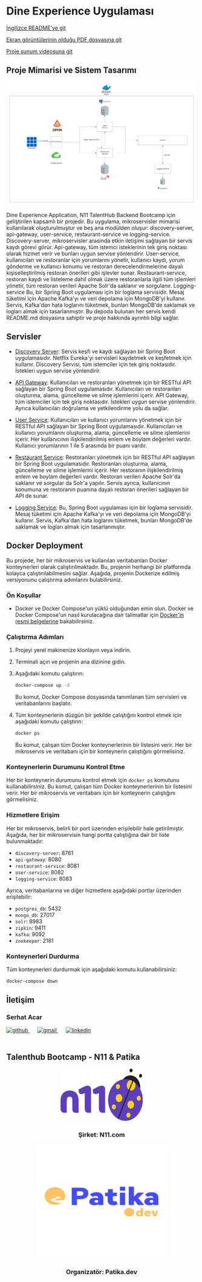 # Dine Experience Uygulaması

[İngilizce README'ye git](README.md)

[Ekran görüntülerinin olduğu PDF dosyasına git](./dineXperienceApp.pdf)

[Proje sunum videosuna git](https://www.loom.com/share/be7bf4e9b7504d2284f37f74a581f0fd)

## Proje Mimarisi ve Sistem Tasarımı

[![Dine Experience Uygulaması Mimarisi](./img/n11_talenthub_final_project_design.png)](./img/n11_talenthub_final_project_design.png)

Dine Experience Application, N11 TalentHub Backend Bootcamp için geliştirilen kapsamlı bir projedir. Bu uygulama, mikroservisler mimarisi kullanılarak oluşturulmuştur ve beş ana modülden oluşur: discovery-server, api-gateway, user-service, restaurant-service ve logging-service. Discovery-server, mikroservisler arasında etkin iletişimi sağlayan bir servis kaydı görevi görür. Api-gateway, tüm istemci isteklerinin tek giriş noktası olarak hizmet verir ve bunları uygun servise yönlendirir. User-service, kullanıcıları ve restoranlar için yorumlarını yönetir, kullanıcı kaydı, yorum gönderme ve kullanıcı konumu ve restoran derecelendirmelerine dayalı kişiselleştirilmiş restoran önerileri gibi işlevler sunar. Restaurant-service, restoran kaydı ve listeleme dahil olmak üzere restoranlarla ilgili tüm işlemleri yönetir, tüm restoran verileri Apache Solr'da saklanır ve sorgulanır. Logging-service Bu, bir Spring Boot uygulaması için bir loglama servisidir. Mesaj tüketimi için Apache Kafka'yı ve veri depolama için MongoDB'yi kullanır. Servis, Kafka'dan hata loglarını tüketmek, bunları MongoDB'de saklamak ve logları almak için tasarlanmıştır. Bu depoda bulunan her servis kendi README.md dosyasına sahiptir ve proje hakkında ayrıntılı bilgi sağlar. 

## Servisler

- [Discovery Server](./discovery-server/README.md): Servis keşfi ve kaydı sağlayan bir Spring Boot uygulamasıdır. Netflix Eureka'yı servisleri kaydetmek ve keşfetmek için kullanır. Discovery Servisi, tüm istemciler için tek giriş noktasıdır. İstekleri uygun servise yönlendirir.

- [API Gateway](./api-gateway/README.md): Kullanıcıları ve restoranları yönetmek için bir RESTful API sağlayan bir Spring Boot uygulamasıdır. Kullanıcıları ve restoranları oluşturma, alama, güncelleme ve silme işlemlerini içerir. API Gateway, tüm istemciler için tek giriş noktasıdır. İstekleri uygun servise yönlendirir. Ayrıca kullanıcıları doğrulama ve yetkilendirme yolu da sağlar.

- [User Service](./user-service/README.md): Kullanıcıları ve kullanıcı yorumlarını yönetmek için bir RESTful API sağlayan bir Spring Boot uygulamasıdır. Kullanıcıları ve kullanıcı yorumlarını oluşturma, alama, güncelleme ve silme işlemlerini içerir. Her kullanıcının ilişkilendirilmiş enlem ve boylam değerleri vardır. Kullanıcı yorumlarının 1 ile 5 arasında bir puanı vardır.

- [Restaurant Service](./restaurant-service/README.md): Restoranları yönetmek için bir RESTful API sağlayan bir Spring Boot uygulamasıdır. Restoranları oluşturma, alama, güncelleme ve silme işlemlerini içerir. Her restoranın ilişkilendirilmiş enlem ve boylam değerleri vardır. Restoran verileri Apache Solr'da saklanır ve sorgular da Solr'a yapılır. Servis ayrıca, kullanıcının konumuna ve restoranın puanına dayalı restoran önerileri sağlayan bir API de sunar.

- [Logging Service](./logging-service/README.md): Bu, Spring Boot uygulaması için bir loglama servisidir. Mesaj tüketimi için Apache Kafka'yı ve veri depolama için MongoDB'yi kullanır. Servis, Kafka'dan hata loglarını tüketmek, bunları MongoDB'de saklamak ve logları almak için tasarlanmıştır.

## Docker Deployment

Bu projede, her bir mikroservis ve kullanılan veritabanları Docker konteynerleri olarak çalıştırılmaktadır. Bu, projenin herhangi bir platformda kolayca çalıştırılabilmesini sağlar. Aşağıda, projenin Dockerize edilmiş versiyonunu çalıştırma adımlarını bulabilirsiniz.

### Ön Koşullar

- Docker ve Docker Compose'un yüklü olduğundan emin olun. Docker ve Docker Compose'un nasıl kurulacağına dair talimatlar için [Docker'in resmi belgelerine](https://docs.docker.com/get-docker/) bakabilirsiniz.

### Çalıştırma Adımları

1. Projeyi yerel makinenize klonlayın veya indirin.

2. Terminali açın ve projenin ana dizinine gidin.

3. Aşağıdaki komutu çalıştırın:

    ```bash
    docker-compose up -d
    ```

   Bu komut, Docker Compose dosyasında tanımlanan tüm servisleri ve veritabanlarını başlatır.

4. Tüm konteynerlerin düzgün bir şekilde çalıştığını kontrol etmek için aşağıdaki komutu çalıştırın:

    ```bash
    docker ps
    ```

   Bu komut, çalışan tüm Docker konteynerlerinin bir listesini verir. Her bir mikroservis ve veritabanı için bir konteynerin çalıştığını görmelisiniz.

### Konteynerlerin Durumunu Kontrol Etme

Her bir konteynerin durumunu kontrol etmek için `docker ps` komutunu kullanabilirsiniz. Bu komut, çalışan tüm Docker konteynerlerinin bir listesini verir. Her bir mikroservis ve veritabanı için bir konteynerin çalıştığını görmelisiniz.

### Hizmetlere Erişim

Her bir mikroservis, belirli bir port üzerinden erişilebilir hale getirilmiştir. Aşağıda, her bir mikroservisin hangi portta çalıştığına dair bir liste bulunmaktadır:

- `discovery-server`: 8761
- `api-gateway`: 8080
- `restaurant-service`: 8081
- `user-service`: 8082
- `logging-service`: 8083

Ayrıca, veritabanlarına ve diğer hizmetlere aşağıdaki portlar üzerinden erişilebilir:

- `postgres_db`: 5432
- `mongo_db`: 27017
- `solr`: 8983
- `zipkin`: 9411
- `kafka`: 9092
- `zookeeper`: 2181

### Konteynerleri Durdurma

Tüm konteynerleri durdurmak için aşağıdaki komutu kullanabilirsiniz:

```bash
docker-compose down
```
## İletişim

### Serhat Acar

<a href="https://github.com/sserhatacarr" target="_blank">
<img  src=https://img.shields.io/badge/github-%2324292e.svg?&style=for-the-badge&logo=github&logoColor=white alt=github style="margin-bottom: 20px;" />
</a>
<a href = "mailto:sserhatacarr@gmail.com?subject = Geri Bildirim&body = Mesaj">
<img src=https://img.shields.io/badge/send-email-email?&style=for-the-badge&logo=microsoftoutlook&color=CD5C5C alt=gmail style="margin-bottom: 20px; margin-left:20px" />
</a>
<a href="https://linkedin.com/in/sserhatacarr" target="_blank">
<img src=https://img.shields.io/badge/linkedin-%231E77B5.svg?&style=for-the-badge&logo=linkedin&logoColor=white alt=linkedin style="margin-bottom: 20px; margin-left:20px" />
</a>  

## Talenthub Bootcamp - N11 & Patika

<div align="center">
  <a href="https://www.n11.com/">
    <img src="./img/n11-logo.png" alt="Logo" width="220" height="140">
  </a>

<h3 align="center">Şirket: N11.com</h3>
</div>

<div align="center">
  <a href="https://www.patika.dev/">
    <img src="./img/patika-logo.png" alt="Logo" width="350" height="300">
  </a>
<h3 align="center">Organizatör: Patika.dev</h3>   
</div>
